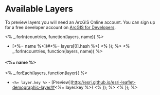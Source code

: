# Available Layers

To preview layers you will need an ArcGIS Online account. You can sign up for a free developer account on [ArcGIS for Developers](https://developers.arcgis.com/en/sign-up/).

<% _.forIn(countries, function(layers, name){ %>
* [<%= name %>](#<%= layers[0].hash %>) <% }); %>
<% _.forIn(countries, function(layers, name){ %>
#### <%= name %>

<% _.forEach(layers, function(layer){ %>
* `<%= layer.key %>` - [Preview](http://esri.github.io/esri-leaflet-demographic-layer/#<%= layer.key %>) <% }); %>
<% }); %>
